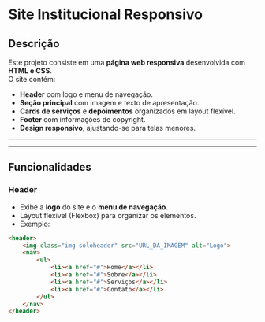 # Site Institucional Responsivo

## Descrição
Este projeto consiste em uma **página web responsiva** desenvolvida com **HTML e CSS**.  
O site contém:

- **Header** com logo e menu de navegação.
- **Seção principal** com imagem e texto de apresentação.
- **Cards de serviços** e **depoimentos** organizados em layout flexível.
- **Footer** com informações de copyright.
- **Design responsivo**, ajustando-se para telas menores.

---


---

## Funcionalidades

### Header
- Exibe a **logo** do site e o **menu de navegação**.
- Layout flexível (Flexbox) para organizar os elementos.
- Exemplo:
```html
<header>
    <img class="img-soloheader" src="URL_DA_IMAGEM" alt="Logo">
    <nav>
        <ul>
            <li><a href="#">Home</a></li>
            <li><a href="#">Sobre</a></li>
            <li><a href="#">Serviços</a></li>
            <li><a href="#">Contato</a></li>
        </ul>
    </nav>
</header>


